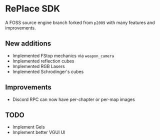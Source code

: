 # RePlace SDK
A FOSS source engine branch forked from `p2009` with many features and improvements.

## New additions
- Implemented FStop mechanics via `weapon_camera`
- Implemented reflection cubes
- Implemented RGB Lasers
- Implemented Schrodinger's cubes

## Improvements
- Discord RPC can now have per-chapter or per-map images

## TODO
- Implement Gels
- Implement better VGUI UI